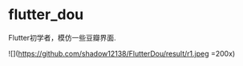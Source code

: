 # flutter_dou

Flutter初学者，模仿一些豆瓣界面.

![](https://github.com/shadow12138/FlutterDou/result/r1.jpeg =200x)
